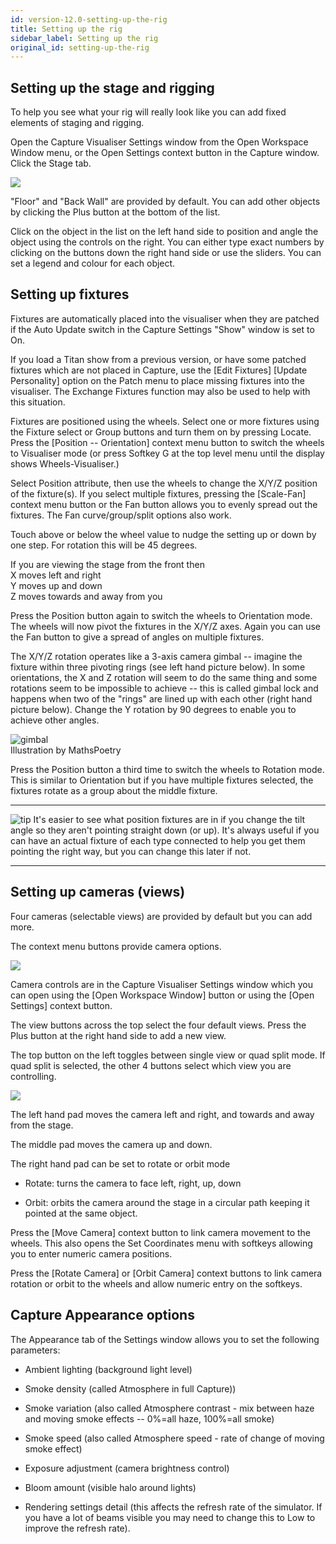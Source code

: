 ```yaml
---
id: version-12.0-setting-up-the-rig
title: Setting up the rig
sidebar_label: Setting up the rig
original_id: setting-up-the-rig
---
```


Setting up the stage and rigging
--------------------------------

To help you see what your rig will really look like you can add fixed
elements of staging and rigging.

Open the Capture Visualiser Settings window from the Open Workspace
Window menu, or the Open Settings context button in the Capture window.
Click the Stage tab.

![](/docs/images/image266.png)

"Floor" and "Back Wall" are provided by default. You can add other
objects by clicking the Plus button at the bottom of the list.

Click on the object in the list on the left hand side to position and
angle the object using the controls on the right. You can either type
exact numbers by clicking on the buttons down the right hand side or use
the sliders. You can set a legend and colour for each object.

Setting up fixtures
-------------------

Fixtures are automatically placed into the visualiser when they are
patched if the Auto Update switch in the Capture Settings "Show" window
is set to On.

If you load a Titan show from a previous version, or have some patched
fixtures which are not placed in Capture, use the \[Edit Fixtures\]
\[Update Personality\] option on the Patch menu to place missing
fixtures into the visualiser. The Exchange Fixtures function may also be
used to help with this situation.

Fixtures are positioned using the wheels. Select one or more fixtures
using the Fixture select or Group buttons and turn them on by pressing
Locate. Press the \[Position -- Orientation\] context menu button to
switch the wheels to Visualiser mode (or press Softkey G at the top
level menu until the display shows Wheels-Visualiser.)

Select Position attribute, then use the wheels to change the X/Y/Z
position of the fixture(s). If you select multiple fixtures, pressing
the \[Scale-Fan\] context menu button or the Fan button allows you to
evenly spread out the fixtures. The Fan curve/group/split options also
work.

Touch above or below the wheel value to nudge the setting up or down by
one step. For rotation this will be 45 degrees.

If you are viewing the stage from the front then\
X moves left and right\
Y moves up and down\
Z moves towards and away from you

Press the Position button again to switch the wheels to Orientation
mode. The wheels will now pivot the fixtures in the X/Y/Z axes. Again
you can use the Fan button to give a spread of angles on multiple
fixtures.

The X/Y/Z rotation operates like a 3-axis camera gimbal -- imagine the
fixture within three pivoting rings (see left hand picture below). In
some orientations, the X and Z rotation will seem to do the same thing
and some rotations seem to be impossible to achieve -- this is called
gimbal lock and happens when two of the "rings" are lined up with each
other (right hand picture below). Change the Y rotation by 90 degrees to
enable you to achieve other angles.

![gimbal](/docs/images/image267.jpeg)\
Illustration by MathsPoetry

Press the Position button a third time to switch the wheels to Rotation
mode. This is similar to Orientation but if you have multiple fixtures
selected, the fixtures rotate as a group about the middle fixture.

  -------------------------------------------------------------------------------------------- ---------------------------------------------------------------------------------------------------------------------------------------------------------------------------------------------------------------------------------------------------------------------------------------------
  ![tip](/docs/images/image7.png)   It's easier to see what position fixtures are in if you change the tilt angle so they aren't pointing straight down (or up). It's always useful if you can have an actual fixture of each type connected to help you get them pointing the right way, but you can change this later if not.
  -------------------------------------------------------------------------------------------- ---------------------------------------------------------------------------------------------------------------------------------------------------------------------------------------------------------------------------------------------------------------------------------------------

Setting up cameras (views)
--------------------------

Four cameras (selectable views) are provided by default but you can add
more.

The context menu buttons provide camera options.

![](/docs/images/image268.png)

Camera controls are in the Capture Visualiser Settings window which you
can open using the \[Open Workspace Window\] button or using the \[Open
Settings\] context button.

The view buttons across the top select the four default views. Press the
Plus button at the right hand side to add a new view.

The top button on the left toggles between single view or quad split
mode. If quad split is selected, the other 4 buttons select which view
you are controlling.

![](/docs/images/image67.png)

The left hand pad moves the camera left and right, and towards and away
from the stage.

The middle pad moves the camera up and down.

The right hand pad can be set to rotate or orbit mode

-   Rotate: turns the camera to face left, right, up, down

-   Orbit: orbits the camera around the stage in a circular path keeping
    it pointed at the same object.

Press the \[Move Camera\] context button to link camera movement to the
wheels. This also opens the Set Coordinates menu with softkeys allowing
you to enter numeric camera positions.

Press the \[Rotate Camera\] or \[Orbit Camera\] context buttons to link
camera rotation or orbit to the wheels and allow numeric entry on the
softkeys.

Capture Appearance options
--------------------------

The Appearance tab of the Settings window allows you to set the
following parameters:

-   Ambient lighting (background light level)

-   Smoke density (called Atmosphere in full Capture))

-   Smoke variation (also called Atmosphere contrast - mix between haze
    and moving smoke effects -- 0%=all haze, 100%=all smoke)

-   Smoke speed (also called Atmosphere speed - rate of change of moving
    smoke effect)

-   Exposure adjustment (camera brightness control)

-   Bloom amount (visible halo around lights)

-   Rendering settings detail (this affects the refresh rate of the
    simulator. If you have a lot of beams visible you may need to change
    this to Low to improve the refresh rate).


